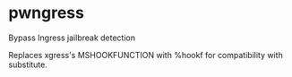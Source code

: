 # pwngress
Bypass Ingress jailbreak detection

Replaces xgress's MSHOOKFUNCTION with %hookf for compatibility with substitute.
